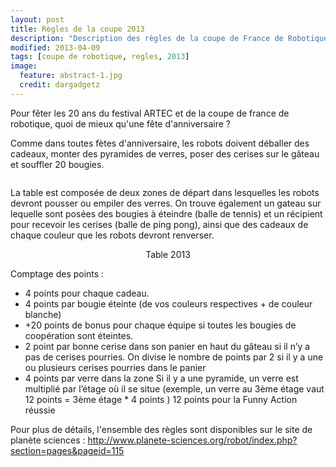 ```yaml
---
layout: post
title: Règles de la coupe 2013
description: "Description des règles de la coupe de France de Robotique 2013"
modified: 2013-04-09
tags: [coupe de robotique, regles, 2013]
image:
  feature: abstract-1.jpg
  credit: dargadgetz
---
```


Pour fêter les 20 ans du festival ARTEC et de la coupe de france de robotique, quoi de mieux qu'une fête d'anniversaire ?

Comme dans toutes fètes d'anniversaire, les robots doivent déballer des cadeaux, monter des pyramides de verres, poser des cerises sur le gâteau et souffler 20 bougies.

<figure style="text-align:center">
<img src="{{ site.url }}/images/posts_2013/2013-04-09_logo.jpg" alt="" style="max-height: 250px; vertical-align:middle;">
</figure>

La table est composée de deux zones de départ dans lesquelles les robots devront pousser ou empiler des verres. On trouve également un gateau sur lequelle sont posées des bougies à éteindre (balle de tennis) et un récipient pour recevoir les cerises (balle de ping pong), ainsi que des cadeaux de chaque couleur que les robots devront renverser.

<figure style="text-align:center">
  <a href="{{ site.url }}/images/posts_2013/2013-04-09_table.jpg"><img src="{{ site.url }}/images/posts_2013/2013-04-09_table.jpg" alt="" style="max-height: 300px; " ></a>
  <figcaption>Table 2013</figcaption>
</figure>

Comptage des points :


* 4 points pour chaque cadeau.
* 4 points par bougie éteinte (de vos couleurs respectives + de couleur blanche)
* +20 points de bonus pour chaque équipe si toutes les bougies de coopération sont éteintes.
* 2 point par bonne cerise dans son panier en haut du gâteau si il n’y a pas de cerises pourries.
    On divise le nombre de points par 2 si il y a une ou plusieurs cerises pourries dans le panier
* 4 points par verre dans la zone
    Si il y a une pyramide, un verre est multiplié par l’étage où il se situe (exemple, un verre au 3ème étage vaut 12 points = 3ème étage * 4 points )
    12 points pour la Funny Action réussie

 

Pour plus de détails, l'ensemble des règles sont disponibles sur le site de planète sciences : 
http://www.planete-sciences.org/robot/index.php?section=pages&pageid=115